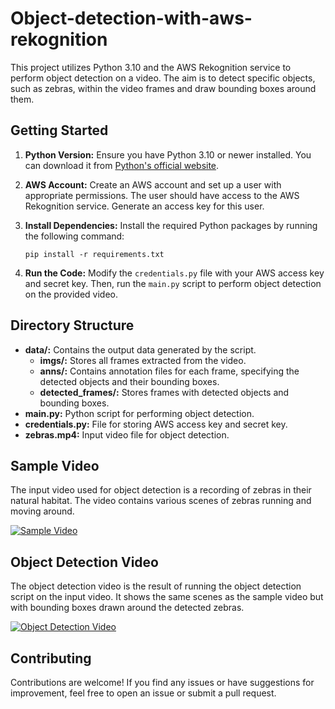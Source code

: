 # Object-detection-with-aws-rekognition

This project utilizes Python 3.10 and the AWS Rekognition service to perform object detection on a video. The aim is to detect specific objects, such as zebras, within the video frames and draw bounding boxes around them.

## Getting Started

1. **Python Version:** Ensure you have Python 3.10 or newer installed. You can download it from [Python's official website](https://www.python.org/downloads/).

2. **AWS Account:** Create an AWS account and set up a user with appropriate permissions. The user should have access to the AWS Rekognition service. Generate an access key for this user.

3. **Install Dependencies:** Install the required Python packages by running the following command:
   ```
   pip install -r requirements.txt
   ```

4. **Run the Code:** Modify the `credentials.py` file with your AWS access key and secret key. Then, run the `main.py` script to perform object detection on the provided video.

## Directory Structure

- **data/:** Contains the output data generated by the script.
  - **imgs/:** Stores all frames extracted from the video.
  - **anns/:** Contains annotation files for each frame, specifying the detected objects and their bounding boxes.
  - **detected_frames/:** Stores frames with detected objects and bounding boxes.
- **main.py:** Python script for performing object detection.
- **credentials.py:** File for storing AWS access key and secret key.
- **zebras.mp4:** Input video file for object detection.

## Sample Video

The input video used for object detection is a recording of zebras in their natural habitat. The video contains various scenes of zebras running and moving around.

[![Sample Video](https://drive.google.com/uc?export=download&id=1CyIObSoH6sk-3MBE-jGu4bPR5rXltU5D)](https://drive.google.com/file/d/1CkEk_Z7s06aJKtx4Gc0xmcwwXKp6dBm8/view?usp=sharing)

## Object Detection Video

The object detection video is the result of running the object detection script on the input video. It shows the same scenes as the sample video but with bounding boxes drawn around the detected zebras.

[![Object Detection Video](https://drive.google.com/file/d/1CyIObSoH6sk-3MBE-jGu4bPR5rXltU5D/view?usp=sharing)](https://drive.google.com/file/d/1Cr8jf9rRU439NqvMxUz0N9pY29ilKZoI/view?usp=sharing)


## Contributing

Contributions are welcome! If you find any issues or have suggestions for improvement, feel free to open an issue or submit a pull request.
